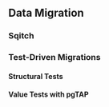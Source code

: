 ## Data Migration

### Sqitch

### Test-Driven Migrations

#### Structural Tests

#### Value Tests with pgTAP
